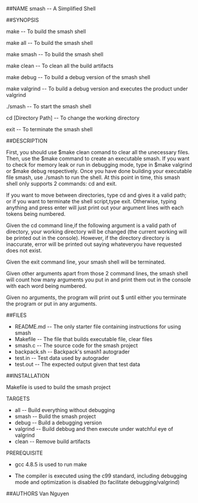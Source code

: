 ##NAME
smash -- A Simplified Shell

##SYNOPSIS

make    -- To build the smash shell

make all   -- To build the smash shell

make smash -- To build the smash shell

make clean -- To clean all the build artifacts

make debug -- To build a debug version of the smash shell

make valgrind -- To build a debug version and executes the product under valgrind
 
./smash -- To start the smash shell

cd [Directory Path] -- To change the working directory 

exit -- To terminate the smash shell


##DESCRIPTION

First, you should use $make clean comand to clear all the unecessary files. Then, use the $make command to create an executable 
smash. If you want to check for memory leak or run in debugging mode, type in $make valgrind or $make debug respectively.
Once you have done building your executable file smash, use ./smash to run the shell. At this point in time, this smash shell only supports 2 commands: cd and exit. 

If you want to move between directories, type cd and gives it a valid path; or if you want to terminate the shell script,type exit.
Otherwise, typing anything and press enter will just print out your argument lines with each tokens being numbered.

Given the cd command line,if the following argument is a valid path of directory, your working directory will be changed (the current
working will be printed out in the console). However, if the directory directory is inaccurate, error will be printed out saying whateveryou have requested does not exist.

Given the exit command line, your smash shell will be terminated.

Given other arguments apart from those 2 command lines, the smash shell will count how many arguments you put in and print them out
in the console with each word being numbered. 

Given no arguments, the program will print out $ until either you terminate the program or put in any arguments.


##FILES
* README.md -- The only starter file containing instructions for using smash
* Makefile  -- The file that builds executable file, clear files
* smash.c   -- The source code for the smash project
* backpack.sh -- Backpack's smash1 autograder
* test.in -- Test data used by autograder
* test.out -- The expected output given that test data

##INSTALLATION

Makefile is used to build the smash project

TARGETS
* all        -- Build everything without debugging
* smash      -- Build the smash project
* debug      -- Build a debugging version
* valgrind   -- Build debbug and then execute under watchful eye of valgrind
* clean      -- Remove build artifacts

PREREQUISITE
* gcc 4.8.5 is used to run make

* The compiler is executed using the c99 standard, including debugging mode and optimization is disabled (to facilitate debugging/valgrind)

##AUTHORS
Van Nguyen
